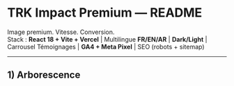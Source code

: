 # TRK Impact Premium — README

Image premium. Vitesse. Conversion.  
Stack : **React 18 + Vite + Vercel** | Multilingue **FR/EN/AR** | **Dark/Light** | Carrousel Témoignages | **GA4 + Meta Pixel** | SEO (robots + sitemap)

---

## 1) Arborescence

